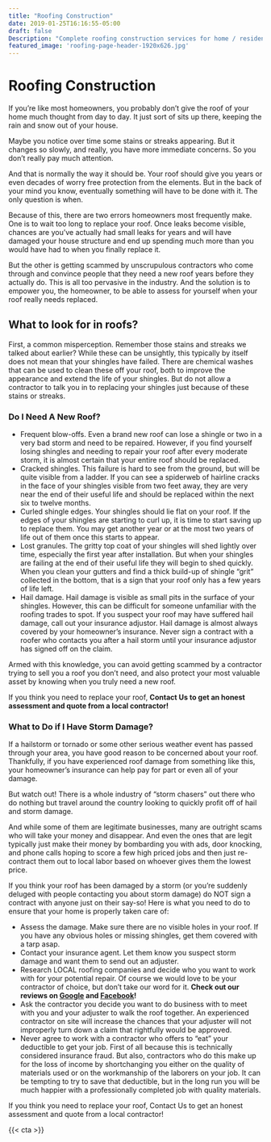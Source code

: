 ```yaml
---
title: "Roofing Construction"
date: 2019-01-25T16:16:55-05:00
draft: false
Description: "Complete roofing construction services for home / residential needs serving the greater Fort Wayne Indiana region. Call (260) 438.8357"
featured_image: 'roofing-page-header-1920x626.jpg'
---
```

<amp-img class="" src="/roofing-page-header-1920x626.jpg" width="1920" height="626" alt="Roofing Construction Fort Wayne Indiana" title="Roofing Construction Fort Wayne Indiana" layout="responsive">
</amp-img>
<h1 class="h2 col-10 mx4 pb3 pt3">Roofing Construction</h1>

<p class="col-10 mx3 pb1 pt1">If you’re like most homeowners, you probably don’t give the roof of your home much thought from day to day. It just sort of sits up there, keeping the rain and snow out of your house. 
</p>
<p class="col-10 mx3 pb1 pt1">Maybe you notice over time some stains or streaks appearing. But it changes so slowly, and really, you have more immediate concerns. So you don’t really pay much attention.
</p>
<p class="col-10 mx3 pb1 pt1">And that is normally the way it should be. Your roof should give you years or even decades of worry free protection from the elements. But in the back of your mind you know, eventually something will have to be done with it. The only question is when.
</p>
<p class="col-10 mx3 pb1 pt1">Because of this, there are two errors homeowners most frequently make. One is to wait too long to replace your roof. Once leaks become visible, chances are you’ve actually had small leaks for years and will have damaged your house structure and end up spending much more than you would have had to when you finally replace it. 
</p>
<p class="col-10 mx3 pb1 pt1">But the other is getting scammed by unscrupulous contractors who come through and convince people that they need a new roof years before they actually do. This is all too pervasive in the industry. And the solution is to empower you, the homeowner, to be able to assess for yourself when your roof really needs replaced. 
</p>
<h2 class="h3 col-10 mx4 pb3 pt3">What to look for in roofs?</h2>
<p class="col-10 mx3 pb1 pt1">First, a common misperception. Remember those stains and streaks we talked about earlier? While these can be unsightly, this typically by itself does not mean that your shingles have failed. There are chemical washes that can be used to clean these off your roof, both to improve the appearance and extend the life of your shingles. But do not allow a contractor to talk you in to replacing your shingles just because of these stains or streaks. 
</p>
<amp-youtube width="480"
  height="270"
  layout="responsive"
  data-param-modestbranding="1"
  data-param-rel="1"
  data-videoid="7vM2F4okmjY">
</amp-youtube>
<h3 class="h4 col-10 mx4 pb3 pt3">Do I Need A New Roof?</h3>

<ul>
  <li>Frequent blow-offs. Even a brand new roof can lose a shingle or two in a very bad storm and need to be repaired. However, if you find yourself losing shingles and needing to repair your roof after every moderate storm, it is almost certain that your entire roof should be replaced. 
</li>
  <li>Cracked shingles. This failure is hard to see from the ground, but will be quite visible from a ladder. If you can see a spiderweb of hairline cracks in the face of your shingles visible from two feet away, they are very near the end of their useful life and should be replaced within the next six to twelve months.
</li>
  <li>Curled shingle edges. Your shingles should lie flat on your roof. If the edges of your shingles are starting to curl up, it is time to start saving up to replace them. You may get another year or at the most two years of life out of them once this starts to appear. 
</li>
  <li>Lost granules. The gritty top coat of your shingles will shed lightly over time, especially the first year after installation. But when your shingles are failing at the end of their useful life they will begin to shed quickly. When you clean your gutters and find a thick build-up of shingle “grit” collected in the bottom, that is a sign that your roof only has a few years of life left. 
</li>
  <li>Hail damage. Hail damage is visible as small pits in the surface of your shingles. However, this can be difficult for someone unfamiliar with the roofing trades to spot. If you suspect your roof may have suffered hail damage, call out your insurance adjustor. Hail damage is almost always covered by your homeowner’s insurance. Never sign a contract with a roofer who contacts you after a hail storm until your insurance adjustor has signed off on the claim. 
</li>
</ul>
<p class="col-10 mx3 pb1 pt1">
<amp-carousel id="custom-button"
  width="600"
  height="400"
  layout="responsive"
  type="slides"
  autoplay
  delay="2000">
  <amp-img src="/bad-roof-1-600x400.jpg"
    width="600"
    height="400"
    layout="responsive"
    alt="Bad roof with buckling and curling shingles"></amp-img>
  <amp-img src="/bad-roof-2-600x400.jpg"
    width="600"
    height="400"
    layout="responsive"
    alt="Bad roof image showing missing shingles"></amp-img>
  <amp-img src="/bad-roof-3-600x400.jpg"
    width="600"
    height="400"
    layout="responsive"
    alt="Bad roof showing wear with ganules missing "></amp-img>
  <amp-img src="/bad-roof-4-600x400.jpg"
    width="600"
    height="400"
    layout="responsive"
    alt="Bad roof showing the growth of green moss"></amp-img>
</amp-carousel>
</p>
  <p class="col-10 mx3 pb1 pt1">Armed with this knowledge, you can avoid getting scammed by a contractor trying to sell you a roof you don’t need, and also protect your most valuable asset by knowing when you truly need a new roof. 
</p>
<p class="col-10 mx3 pb1 pt1">If you think you need to replace your roof, <strong>Contact Us to get an honest assessment and quote from a local contractor!</strong>
</p>


<h3 class="h4 col-10 mx4 pb3 pt3">What to Do if I Have Storm Damage?
</h3>
<p class="col-10 mx3 pb1 pt1">If a hailstorm or tornado or some other serious weather event has passed through your area, you have good reason to be concerned about your roof. Thankfully, if you have experienced roof damage from something like this, your homeowner’s insurance can help pay for part or even all of your damage. 
</p>
<p class="col-10 mx3 pb1 pt1">But watch out! There is a whole industry of “storm chasers” out there who do nothing but travel around the country looking to quickly profit off of hail and storm damage. 
</p>
<p class="col-10 mx3 pb1 pt1">And while some of them are legitimate businesses, many are outright scams who will take your money and disappear. And even the ones that are legit typically just make their money by bombarding you with ads, door knocking, and phone calls hoping to score a few high priced jobs and then just re-contract them out to local labor based on whoever gives them the lowest price. 
</p>
<p class="col-10 mx3 pb1 pt1">If you think your roof has been damaged by a storm (or you’re suddenly deluged with people contacting you about storm damage) do NOT sign a contract with anyone just on their say-so! Here is what you need to do to ensure that your home is properly taken care of:
</p>
<ul>
  <li>Assess the damage. Make sure there are no visible holes in your roof. If you have any obvious holes or missing shingles, get them covered with a tarp asap.
</li>
  <li>Contact your insurance agent. Let them know you suspect storm damage and want them to send out an adjuster. 
</li>
  <li>Research LOCAL roofing companies and decide who you want to work with for your potential repair. Of course we would love to be your contractor of choice, but don’t take our word for it. <strong>Check out our reviews on <a href="https://www.google.com/search?q=MidAmerican+Construction+Management&rlz=1C1ASUM_enUS786US786&oq=MidAmerican+Construction+Management&aqs=chrome..69i57.6464j0j7&sourceid=chrome&ie=UTF-8#lrd=0x88160f5fddbfe1af:0xd81dda3265f58943,1,,,">Google</a> and <a href="https://www.facebook.com/pg/midamericanconstructionmanagement/reviews/">Facebook</a>!</strong>
</li>
  <li>Ask the contractor you decide you want to do business with to meet with you and your adjuster to walk the roof together. An experienced contractor on site will increase the chances that your adjuster will not improperly turn down a claim that rightfully would be approved. 
</li>
  <li>Never agree to work with a contractor who offers to “eat” your deductible to get your job. First of all because this is technically considered insurance fraud. But also, contractors who do this make up for the loss of income by shortchanging you either on the quality of materials used or on the workmanship of the laborers on your job. It can be tempting to try to save that deductible, but in the long run you will be much happier with a professionally completed job with quality materials.
</li>
</ul>
<p class="col-10 mx3 pb1 pt1">If you think you need to replace your roof, Contact Us to get an honest assessment and quote from a local contractor!
</p>

<amp-youtube width="480"
  height="270"
  layout="responsive"
  data-param-modestbranding="1"
  data-param-rel="1"
  data-videoid="BYtAmsntfJY">
</amp-youtube>

<amp-instagram data-shortcode="BrlNK-DHcdt"
  data-captioned
  width="1"
  height="1"
  layout="responsive">
</amp-instagram>

{{< cta >}}
